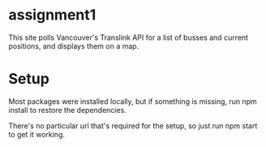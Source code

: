 # assignment1
This site polls Vancouver's Translink API for a list of busses and current positions, and displays them on a map.

# Setup
Most packages were installed locally, but if something is missing, run npm install to restore the dependencies.

There's no particular url that's required for the setup, so just run npm start to get it working.
